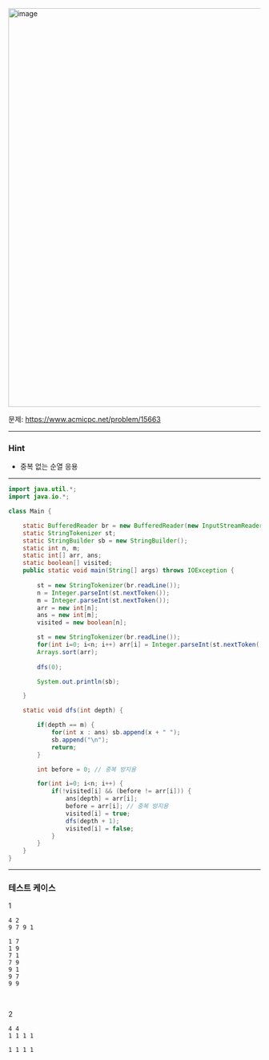 <img width="1184" height="795" alt="image" src="https://github.com/user-attachments/assets/fb202de7-ffd9-4207-b2c1-9aa8cc88e958" />

문제: https://www.acmicpc.net/problem/15663

---

### Hint

- 중복 없는 순열 응용
 
---

```java
import java.util.*;
import java.io.*;

class Main {

    static BufferedReader br = new BufferedReader(new InputStreamReader(System.in));
    static StringTokenizer st;
    static StringBuilder sb = new StringBuilder();
    static int n, m;
    static int[] arr, ans;
    static boolean[] visited;
    public static void main(String[] args) throws IOException {
        
        st = new StringTokenizer(br.readLine());
        n = Integer.parseInt(st.nextToken());
        m = Integer.parseInt(st.nextToken());
        arr = new int[n];
        ans = new int[m];
        visited = new boolean[n];

        st = new StringTokenizer(br.readLine());
        for(int i=0; i<n; i++) arr[i] = Integer.parseInt(st.nextToken());
        Arrays.sort(arr);
        
        dfs(0);

        System.out.println(sb);

    }    

    static void dfs(int depth) {

        if(depth == m) {
            for(int x : ans) sb.append(x + " ");
            sb.append("\n");
            return;
        }

        int before = 0; // 중복 방지용

        for(int i=0; i<n; i++) {
            if(!visited[i] && (before != arr[i])) {
                ans[depth] = arr[i];
                before = arr[i]; // 중복 방지용
                visited[i] = true;
                dfs(depth + 1);
                visited[i] = false;
            }
        }
    }
}


```

---

### 테스트 케이스

1
```
4 2
9 7 9 1
```

```
1 7
1 9
7 1
7 9
9 1
9 7
9 9
```

&nbsp;

2
```
4 4
1 1 1 1
```

```
1 1 1 1
```